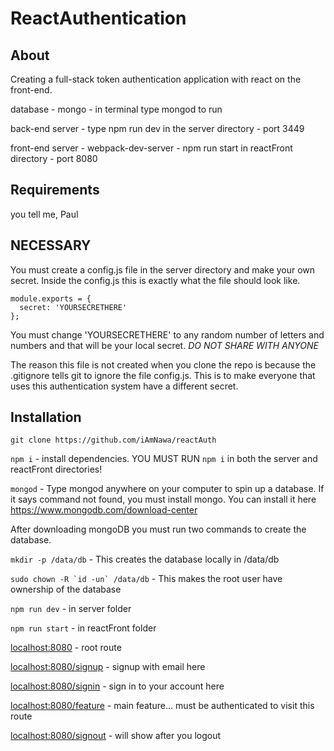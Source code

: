 # ReactAuthentication

## About

Creating a full-stack token authentication application with react on the front-end.

database - mongo - in terminal type mongod to run

back-end server - type npm run dev in the server directory - port 3449

front-end server - webpack-dev-server - npm run start in reactFront directory  - port 8080

## Requirements

  you tell me, Paul

## NECESSARY

You must create a config.js file in the server directory and make your own secret.  Inside the config.js this is exactly what the file should look like.

```
module.exports = {
  secret: 'YOURSECRETHERE'
};
```

You must change 'YOURSECRETHERE' to any random number of letters and numbers and that will be your local secret. *DO NOT SHARE WITH ANYONE*

The reason this file is not created when you clone the repo is because the .gitignore tells git to ignore the file config.js.  This is to make everyone that uses this authentication system have a different secret.

## Installation


`git clone https://github.com/iAmNawa/reactAuth`

`npm i` - install dependencies.  YOU MUST RUN `npm i` in both the server and reactFront directories!

`mongod` - Type mongod anywhere on your computer to spin up a database.  If it says command not found, you must install mongo.  You can install it here https://www.mongodb.com/download-center

After downloading mongoDB you must run two commands to create the database.

`mkdir -p /data/db` - This creates the database locally in /data/db

``sudo chown -R `id -un` /data/db`` - This makes the root user have ownership of the database

`npm run dev` - in server folder

`npm run start` - in reactFront folder

<localhost:8080> - root route

<localhost:8080/signup> - signup with email here

<localhost:8080/signin> - sign in to your account here

<localhost:8080/feature> - main feature... must be authenticated to visit this route

<localhost:8080/signout> - will show after you logout
